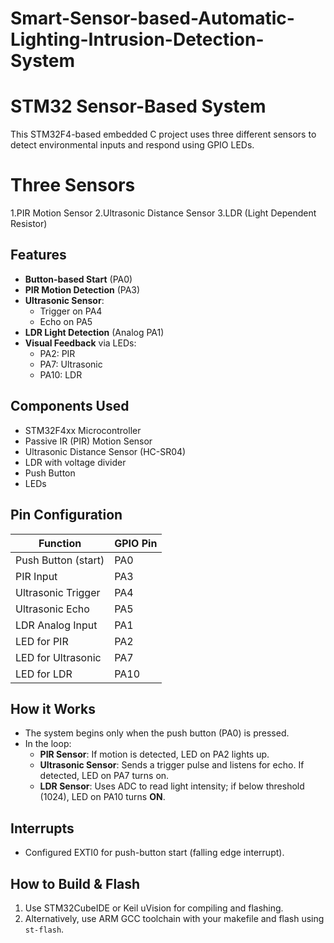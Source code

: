 # Smart-Sensor-based-Automatic-Lighting-Intrusion-Detection-System

# STM32 Sensor-Based System

This STM32F4-based embedded C project uses three different sensors to detect environmental inputs and respond using GPIO LEDs.
# Three Sensors
  1.PIR Motion Sensor
  2.Ultrasonic Distance Sensor
  3.LDR (Light Dependent Resistor)

## Features

- **Button-based Start** (PA0)
- **PIR Motion Detection** (PA3)
- **Ultrasonic Sensor**:
  - Trigger on PA4
  - Echo on PA5
- **LDR Light Detection** (Analog PA1)
- **Visual Feedback** via LEDs:
  - PA2: PIR
  - PA7: Ultrasonic
  - PA10: LDR

## Components Used

- STM32F4xx Microcontroller
- Passive IR (PIR) Motion Sensor
- Ultrasonic Distance Sensor (HC-SR04)
- LDR with voltage divider
- Push Button
- LEDs

## Pin Configuration

| Function           | GPIO Pin |
|--------------------|----------|
| Push Button (start)| PA0      |
| PIR Input          | PA3      |
| Ultrasonic Trigger | PA4      |
| Ultrasonic Echo    | PA5      |
| LDR Analog Input   | PA1      |
| LED for PIR        | PA2      |
| LED for Ultrasonic | PA7      |
| LED for LDR        | PA10     |

## How it Works

- The system begins only when the push button (PA0) is pressed.
- In the loop:
  - **PIR Sensor**: If motion is detected, LED on PA2 lights up.
  - **Ultrasonic Sensor**: Sends a trigger pulse and listens for echo. If detected, LED on PA7 turns on.
  - **LDR Sensor**: Uses ADC to read light intensity; if below threshold (1024), LED on PA10 turns **ON**.

## Interrupts

- Configured EXTI0 for push-button start (falling edge interrupt).

## How to Build & Flash

1. Use STM32CubeIDE or Keil uVision for compiling and flashing.
2. Alternatively, use ARM GCC toolchain with your makefile and flash using `st-flash`.
